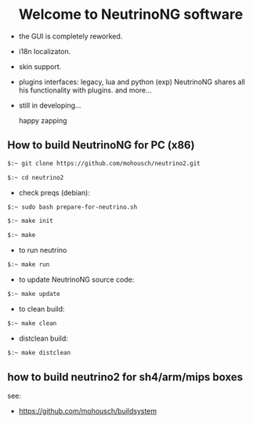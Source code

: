 <h1 align="center">
  Welcome to NeutrinoNG software
</h1>

- the GUI is completely reworked.
- i18n localizaton.
- skin support.
- plugins interfaces: legacy, lua and python (exp) NeutrinoNG shares all his functionality with plugins.
  and more...
- still in developing...
  
  happy zapping

## How to build NeutrinoNG for PC (x86) ##

```bash
$:~ git clone https://github.com/mohousch/neutrino2.git
```
```bash
$:~ cd neutrino2
```

* check preqs (debian):
```bash
$:~ sudo bash prepare-for-neutrino.sh
```

```bash
$:~ make init
```

```bash
$:~ make
```

* to run neutrino
```bash
$:~ make run
```

* to update NeutrinoNG source code:
```bash
$:~ make update
```

* to clean build:
```bash
$:~ make clean
```

* distclean build:
```bash
$:~ make distclean
```

## how to build neutrino2 for sh4/arm/mips boxes ##
see:
* https://github.com/mohousch/buildsystem






